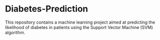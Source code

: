 # Diabetes-Prediction
This repository contains a machine learning project aimed at predicting the likelihood of diabetes in patients using the Support Vector Machine (SVM) algorithm.
